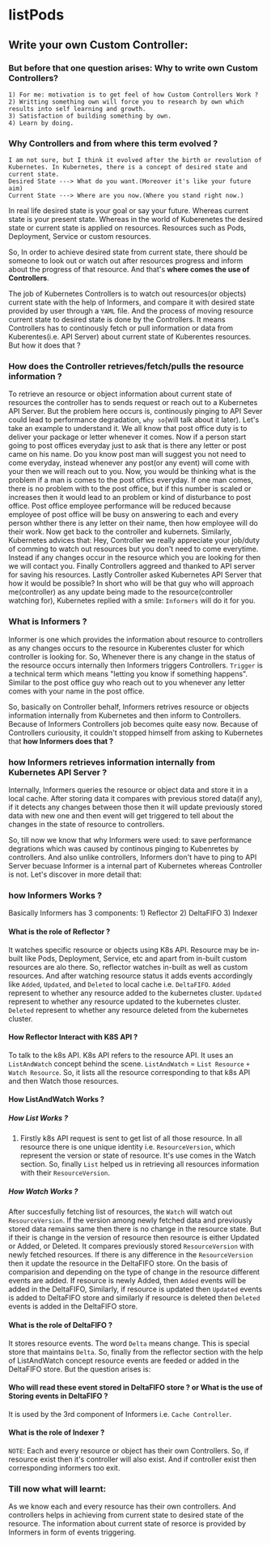 # listPods
## Write your own Custom Controller:
### But before that one question arises: Why to write own Custom Controllers?
    1) For me: motivation is to get feel of how Custom Controllers Work ?
    2) Writting something own will force you to research by own which results into self learning and growth.
    3) Satisfaction of building something by own.
    4) Learn by doing.

### Why Controllers and from where this term evolved ?
    I am not sure, but I think it evolved after the birth or revolution of Kubernetes. In Kubernetes, there is a concept of desired state and current state. 
    Desired State ---> What do you want.(Moreover it's like your future aim)
    Current State ---> Where are you now.(Where you stand right now.)

In real life desired state is your goal or say your future.  Whereas current state is your present state. Whereas in the world of Kuberenetes the desired state or current state is applied on resources. Resources such as Pods, Deployment, Service or custom resources.

So, In order to achieve desired state from current state, there should be someone to look out or watch out after resources progress and inform about the progress of that resource. And that's **where comes the use of Controllers**.

The job of Kubernetes Controllers is to watch out resources(or objects) current state with the help of Informers, and compare it with desired state provided by user through a `YAML` file. And the process of moving resource current state to desired state is done by the Controllers. It means Controllers has to continously fetch or pull information or data from Kuberentes(i.e. API Server) about current state of Kuberentes resources. But how it does that ?

### How does the Controller retrieves/fetch/pulls the resource information ?
To retrieve an resource or object information about current state of resources the controller has to sends request or reach out to a Kubernetes API Server. But the problem here occurs is, continously pinging to API Sever could lead to performance degradation, `why so`(will talk about it later). Let's take an example to understand it. We all know that post office duty is to deliver your package or letter whenever it comes. Now if a person start going to post offices everyday just to ask that is there any letter or post came on his name. Do you know post man will suggest you not need to come everyday, instead whenever any post(or any event) will come with your then we will reach out to you. Now, you would be thinking what is the problem if a man is comes to the post offics everyday. If one man comes, there is no problem with to the post office, but if this number is scaled or increases then it would lead to an problem or kind of disturbance to post office. Post office employee performance will be reduced because employee of post office will be busy on answering to each and every person whther there is any letter on their name, then how employee will do their work. Now get back to the controller and kubernets. Similarly, Kubernetes advices that: Hey, Controller we really appreciate your job/duty of comming to watch out resources but you don't need to come everytime. Instead if any changes occur in the resource which you are looking for then we will contact you. Finally Controllers aggreed and thanked to API server for saving his resources. Lastly Controller asked Kubernetes API Server that how it would be possible? In short who will be that guy who will approach me(controller) as any update being made to the resource(controller watching for), Kubernetes replied with a smile: `Informers` will do it for you.

### What is Informers ?
Informer is one which provides the information about resource to controllers as any changes occurs to the resource in Kuberentes cluster for which controller is looking for. So, Whenever there is any change in the status of the resource occurs internally then Informers triggers Controllers. `Trigger` is a technical term which means "letting you know if something happens". Similar to the post office guy who reach out to you whenever any letter comes with your name in the post office.

So, basically on Controller behalf, Informers retrives resource or objects information internally from Kubernetes and then inform to Controllers. Because of Informers Controllers job becomes quite easy now. Because of Controllers curiousity, it couldn't stopped himself from asking to Kubernetes that **how Informers does that ?**

### how Informers retrieves information internally from Kubernetes API Server ?
Internally, Informers queries the resource or object data and store it in a local cache. 
After storing data it compares with previous stored data(if any), if it detects any changes between those then it will update previously stored data with new one and then event will get triggered to tell about the changes in the state of resource to controllers. 

So, till now we know that why Informers were used: to save performance degrations which was caused by continous pinging to Kubenretes by controllers. And also unlike controllers, Informers don't have to ping to API Server becuase Informer is a internal part of Kubernetes whereas Controller is not.  Let's discover in more detail that:

### how Informers Works ?
Basically Informers has 3 components:
    1) Reflector
    2) DeltaFIFO
    3) Indexer

#### What is the role of Reflector ?
It watches specific resource or objects using K8s API. Resource may be in-built like Pods, Deployment, Service, etc and apart from in-built custom resources are alo there. So, reflector watches in-built as well as custom resources. And after watching resource status it adds events accordingly like `Added`, `Updated`, and `Deleted` to local cache i.e. `DeltaFIFO`.
`Added` represent to whether any resource added to the kubernetes cluster.
`Updated` represent to whether any resource updated to the kubernetes cluster.
`Deleted` represent to whether any resource deleted from the kubernetes cluster.

#### How Reflector Interact with K8S API ?
To talk to the k8s API. K8s API refers to the resource API.  It uses an `ListAndWatch` concept behind the scene. `ListAndWatch` = `List Resource` `+` `Watch Resource`. So, it lists all the resource corresponding to that k8s API and then Watch those resources. 

#### How ListAndWatch Works ?
##### How List Works ?
1) Firstly k8s API request is sent to get list of all those resource. In all resource there is one unique identity i.e. `ResourceVersion`, which represent the version or state of resource.  It's use comes in the Watch section. So, finally `List` helped us in retrieving all resources information with their  `ResourceVersion`.
##### How Watch Works ?
After succesfully fetching list of resources, the `Watch` will watch out `ResourceVersion`. If the version among newly fetched data and previously stored data remains same then there is no change in the resource state. But if their is change in the version of resource then resource is either Updated or Added, or Deleted. It compares previously stored `ResourceVersion` with newly fetched resources. If there is any difference in the `ResourceVersion` then it update the resource in the DeltaFIFO store. On the basis of comparision and depending on the type of change in the resource different events are added. If resource is newly Added, then `Added` events will be added in the DeltaFIFO, Similarly, if resource is updated then `Updated` events is added to DeltaFIFO store and similarly if resource is deleted then `Deleted` events is added in the DeltaFIFO store.

#### What is the role of DeltaFIFO ?
It stores resource events. The word `Delta` means change. This is special store that maintains `Delta`. So, finally from the reflector section with the help of ListAndWatch concept resource events are feeded or added in the DeltaFIFO store. But the question arises is:

#### Who will read these event stored in DeltaFIFO store ? or What is the use of Storing events in DeltaFIFO ?
It is used by the 3rd component of Informers i.e. `Cache Controller`. 

#### What is the role of Indexer ?


`NOTE`: Each and every resource or object has their own Controllers. 
    So, if resource exist then it's controller will also exist. And if controller exist then corresponding informers too exit.

### Till now what will learnt:
As we know each and every resource has their own controllers. And controllers helps in achieving from current state to desired state of the resource. The information about current state of resorce is provided by Informers in form of events triggering.
